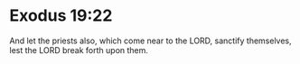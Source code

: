 # Exodus 19:22

And let the priests also, which come near to the LORD, sanctify themselves, lest the LORD break forth upon them.